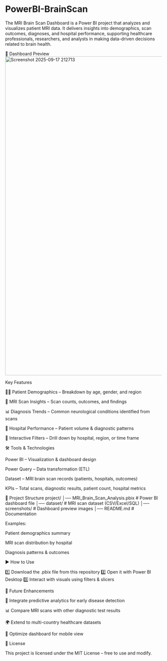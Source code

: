 # PowerBI-BrainScan
The MRI Brain Scan Dashboard is a Power BI project that analyzes and visualizes patient MRI data. It delivers insights into demographics, scan outcomes, diagnoses, and hospital performance, supporting healthcare professionals, researchers, and analysts in making data-driven decisions related to brain health.

📸 Dashboard Preview
<img width="1792" height="1026" alt="Screenshot 2025-09-17 212713" src="https://github.com/user-attachments/assets/44327724-e537-4524-ad90-a5c31974d4ff" />

 Key Features

👨‍⚕️ Patient Demographics – Breakdown by age, gender, and region

🧠 MRI Scan Insights – Scan counts, outcomes, and findings

📊 Diagnosis Trends – Common neurological conditions identified from scans

🏥 Hospital Performance – Patient volume & diagnostic patterns

🔎 Interactive Filters – Drill down by hospital, region, or time frame

🛠 Tools & Technologies

Power BI – Visualization & dashboard design

Power Query – Data transformation (ETL)

Dataset – MRI brain scan records (patients, hospitals, outcomes)

KPIs – Total scans, diagnostic results, patient count, hospital metrics

📂 Project Structure project/ │── MRI_Brain_Scan_Analysis.pbix # Power BI dashboard file │── dataset/ # MRI scan dataset (CSV/Excel/SQL) │── screenshots/ # Dashboard preview images │── README.md # Documentation

Examples:

Patient demographics summary

MRI scan distribution by hospital

Diagnosis patterns & outcomes

▶️ How to Use

1️⃣ Download the .pbix file from this repository 2️⃣ Open it with Power BI Desktop 3️⃣ Interact with visuals using filters & slicers

🔮 Future Enhancements

🧠 Integrate predictive analytics for early disease detection

📊 Compare MRI scans with other diagnostic test results

🌍 Extend to multi-country healthcare datasets

📱 Optimize dashboard for mobile view

📜 License

This project is licensed under the MIT License – free to use and modify.
